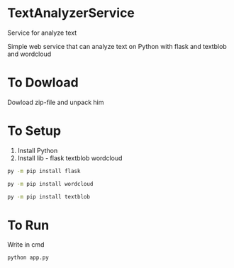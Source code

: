 # TextAnalyzerService

Service for analyze text

Simple web service that can analyze text on Python with flask and textblob and wordcloud

# To Dowload

Dowload zip-file and unpack him

# To Setup

1. Install Python
2. Install lib - flask textblob wordcloud

```bash
py -m pip install flask

py -m pip install wordcloud

py -m pip install textblob
```

# To Run

Write in cmd

```bash
python app.py
```
